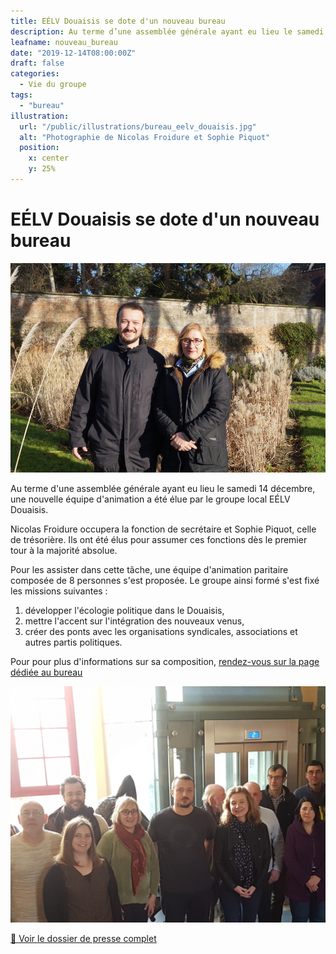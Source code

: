 ```yaml
---
title: EÉLV Douaisis se dote d'un nouveau bureau
description: Au terme d’une assemblée générale ayant eu lieu le samedi 14 décembre, une nouvelle équipe d’animation a été élue par le groupe local EÉLV Douaisis.
leafname: nouveau_bureau
date: "2019-12-14T08:00:00Z"
draft: false
categories:
  - Vie du groupe
tags:
  - "bureau"
illustration:
  url: "/public/illustrations/bureau_eelv_douaisis.jpg"
  alt: "Photographie de Nicolas Froidure et Sophie Piquot"
  position:
    x: center
    y: 25%
---
```


# EÉLV Douaisis se dote d'un nouveau bureau

![Photographie de Nicolas Froidure et Sophie Piquot](/public/illustrations/bureau_eelv_douaisis.jpg "🖼➡️")

Au terme d'une assemblée générale ayant eu lieu le samedi 14 décembre, une nouvelle équipe d'animation a été élue par le groupe local EÉLV Douaisis.

Nicolas Froidure occupera la fonction de secrétaire et Sophie Piquot, celle de trésorière. Ils ont été élus pour assumer ces fonctions dès le premier tour à la majorité absolue.

Pour les assister dans cette tâche, une équipe d'animation paritaire composée de 8 personnes s'est proposée. Le groupe ainsi formé s'est fixé les missions suivantes :

1.  développer l'écologie politique dans le Douaisis,
2.  mettre l'accent sur l'intégration des nouveaux venus,
3.  créer des ponts avec les organisations syndicales, associations et autres partis politiques.

Pour pour plus d'informations sur sa composition, [rendez-vous sur la page dédiée au bureau](/a_propos/bureau)

![Photographie du groupe local](/public/illustrations/groupe_eelv_douaisis.jpg)

[📢 Voir le dossier de presse complet](https://drive.google.com/drive/u/1/folders/1w6pfL2PtY3uxQBDeru1GabMRiwmWVHJG)
